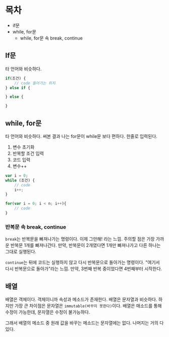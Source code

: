 
# 목차
* if문
* while, for문
	* while, for문 속 break, continue

## If문 
타 언어와 비슷하다. 
```javascript
if(조건) {
	// code 들어가는 위치 
} else if {

} else {

}
```

## while,  for문 
타 언어와 비슷하다. 써본 결과 나는 for문이 while문 보다 편하다. 한줄로 입력된다.

1. 변수 초기화
2. 반복할 조건 입력
3. 코드 입력
4. 변수++

```javascript
var i = 0;
while (조건) {
	// code 
	i++;
}

for(var i = 0; i < n; i++){
	// code
}
```

### 반복문 속 break, continue
`break`는 반복문을 빠져나가는 명령이다. 이제 그만해! 라는 느낌. 주의할 점은 가장 가까운 반복문 1개를 빠져나간다. 만약, 반복문이 2개였다면 1개만 빠져나가고 다른 하나는 그대로 실행된다. 

`continue`는 뒤에 코드는 실행하지 않고 다시 반복문으로 돌아가는 명령이다. "여기서 다시 반복문으로 돌아가"라는 느낌. 만약, 3번째 반복 중이었다면 4번째부터 시작한다. 

## 배열
배열은 객체이다. 객체이니까 속성과 메소드가 존재한다. 배열은 문자열과 비슷하다. 하지만 가장 큰 차이점은 문자열은 `immutable(바꾸지 못한다)`이다. 배열은 매소드를 통해 수정이 가능한데, 문자열은 수정이 불가능하다. 

그래서 배열의 메소드 중 원래 값을 바꾸는 메소드는 문자열에는 없다. 나머지는 거의 다 있다. 

